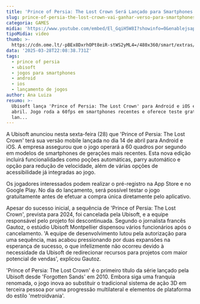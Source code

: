 ```yaml
---
title: 'Prince of Persia: The Lost Crown Será Lançado para Smartphones'
slug: prince-of-persia-the-lost-crown-vai-ganhar-verso-para-smartphones
categoria: GAMES
midia: 'https://www.youtube.com/embed/El_GqiH5W8I?showinfo=0&enablejsapi=1'
tipoMidia: video
thumb: >-
  https://cdn.ome.lt/-pBEx8DxrhOPt8eiR-stWS2yML4=/480x360/smart/extras/conteudos/Design_sem_nome_-_2025-03-28T184338.594.png
data: '2025-03-28T22:08:38.731Z'
tags:
  - prince of persia
  - ubisoft
  - jogos para smartphones
  - android
  - ios
  - lançamento de jogos
author: Ana Luiza
resumo: >-
  Ubisoft lança 'Prince of Persia: The Lost Crown' para Android e iOS em 14 de
  abril. Jogo roda a 60fps em smartphones recentes e oferece teste gratuito no
  lan...
---
```


A Ubisoft anunciou nesta sexta-feira (28) que 'Prince of Persia: The Lost Crown' terá sua versão mobile lançada no dia 14 de abril para Android e iOS. A empresa assegurou que o jogo operará a 60 quadros por segundo em modelos de smartphones de gerações mais recentes. Esta nova edição incluirá funcionalidades como poções automáticas, parry automático e opção para redução de velocidade, além de várias opções de acessibilidade já integradas ao jogo.

Os jogadores interessados podem realizar o pré-registro na App Store e no Google Play. No dia do lançamento, será possível testar o jogo gratuitamente antes de efetuar a compra única diretamente pelo aplicativo.

Apesar do sucesso inicial, a sequência de 'Prince of Persia: The Lost Crown', prevista para 2024, foi cancelada pela Ubisoft, e a equipe responsável pelo projeto foi descontinuada. Segundo o jornalista francês Gautoz, o estúdio Ubisoft Montpellier dispensou vários funcionários após o cancelamento. 'A equipe de desenvolvimento lutou pela autorização para uma sequência, mas acabou pressionando por duas expansões na esperança de sucesso, o que infelizmente não ocorreu devido à necessidade da Ubisoft de redirecionar recursos para projetos com maior potencial de vendas', explicou Gautoz.

'Prince of Persia: The Lost Crown' é o primeiro título da série lançado pela Ubisoft desde 'Forgotten Sands' em 2010. Embora siga uma franquia renomada, o jogo inova ao substituir o tradicional sistema de ação 3D em terceira pessoa por uma progressão multilateral e elementos de plataforma do estilo 'metroidvania'.
